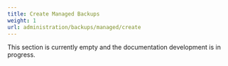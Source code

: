 ```yaml
---
title: Create Managed Backups
weight: 1
url: administration/backups/managed/create
---
```


This section is currently empty and the documentation development is in progress.